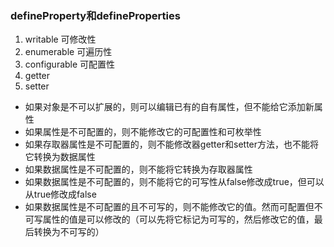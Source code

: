 ### defineProperty和defineProperties
1. writable 可修改性
2. enumerable 可遍历性
3. configurable 可配置性
4. getter
5. setter

- 如果对象是不可以扩展的，则可以编辑已有的自有属性，但不能给它添加新属性
- 如果属性是不可配置的，则不能修改它的可配置性和可枚举性
- 如果存取器属性是不可配置的，则不能修改器getter和setter方法，也不能将它转换为数据属性
- 如果数据属性是不可配置的，则不能将它转换为存取器属性
- 如果数据属性是不可配置的，则不能将它的可写性从false修改成true，但可以从true修改成false
- 如果数据属性是不可配置的且不可写的，则不能修改它的值。然而可配置但不可写属性的值是可以修改的（可以先将它标记为可写的，然后修改它的值，最后转换为不可写的）
